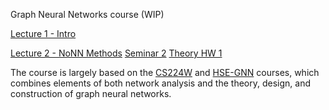 Graph Neural Networks course (WIP)

[Lecture 1 - Intro](lectures/lecture1.pdf)

[Lecture 2 - NoNN Methods](lectures/lecture2.pdf) [Seminar 2](seminars/sem01-intro.ipynb) [Theory HW 1](homeworks/theory/hw1.pdf)


The course is largely based on the [CS224W](http://web.stanford.edu/class/cs224w/) and [HSE-GNN](http://wiki.cs.hse.ru/%D0%93%D0%BB%D1%83%D0%B1%D0%B8%D0%BD%D0%BD%D0%BE%D0%B5_%D0%BE%D0%B1%D1%83%D1%87%D0%B5%D0%BD%D0%B8%D0%B5_%D0%B2_%D0%B0%D0%BD%D0%B0%D0%BB%D0%B8%D0%B7%D0%B5_%D0%B3%D1%80%D0%B0%D1%84%D0%BE%D0%B2%D1%8B%D1%85_%D0%B4%D0%B0%D0%BD%D0%BD%D1%8B%D1%85_22/23) courses, which combines elements of both network analysis and the theory, design, and construction of graph neural networks.
